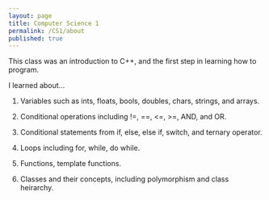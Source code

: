 ```yaml
---
layout: page
title: Computer Science 1
permalink: /CS1/about
published: true
---
```


This class was an introduction to C++, and the first step in learning how to program. 

I learned about...

1. Variables such as ints, floats, bools, doubles, chars, strings, and arrays.

2. Conditional operations including !=, ==, <=, >=, AND, and OR.

3. Conditional statements from if, else, else if, switch, and ternary operator.

4. Loops including for, while, do while.

5. Functions, template functions.

6. Classes and their concepts, including polymorphism and class heirarchy.